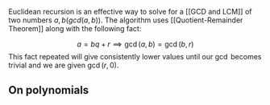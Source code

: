 Euclidean recursion is an effective way to solve for a [[GCD and LCM]] of two numbers $a,b$($gcd(a,b)$). The algorithm uses [[Quotient-Remainder Theorem]] along with the following fact:

$$a=bq+r\implies\gcd(a,b)=\gcd(b,r)$$
This fact repeated will give consistently lower values until our $\gcd$ becomes trivial and we are given $\gcd(r,0)$.

## On polynomials

